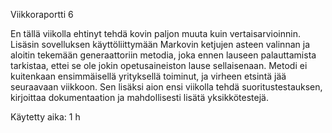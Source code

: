 Viikkoraportti 6

En tällä viikolla ehtinyt tehdä kovin paljon muuta kuin vertaisarvioinnin. Lisäsin sovelluksen käyttöliittymään Markovin ketjujen asteen valinnan ja aloitin tekemään generaattoriin metodia, joka ennen lauseen palauttamista tarkistaa, ettei se ole jokin opetusaineiston lause sellaisenaan. Metodi ei kuitenkaan ensimmäisellä yrityksellä toiminut, ja virheen etsintä jää seuraavaan viikkoon. Sen lisäksi aion ensi viikolla tehdä suoritustestauksen, kirjoittaa dokumentaation ja mahdollisesti lisätä yksikkötestejä.

Käytetty aika: 1 h
